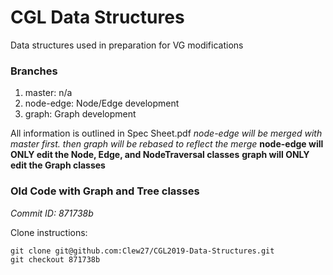 # CGL Data Structures
Data structures used in preparation for VG modifications

### Branches
1. master: n/a
2. node-edge: Node/Edge development
3. graph: Graph development

All information is outlined in Spec Sheet.pdf
*node-edge will be merged with master first. then graph will be rebased to reflect the merge*
**node-edge will ONLY edit the Node, Edge, and NodeTraversal classes**
**graph will ONLY edit the Graph classes** 

### Old Code with Graph and Tree classes
*Commit ID: 871738b*

Clone instructions:
```
git clone git@github.com:Clew27/CGL2019-Data-Structures.git
git checkout 871738b
```
